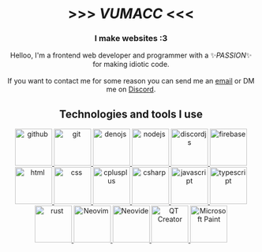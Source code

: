 <h1 align="center"> >>> <i>VUMACC</i> <<< </h1>
<h3 align="center">I make websites :3</h3>
  
<p align="center">
Helloo, I'm a frontend web developer and programmer with a ✨<i>PASSION</i>✨ for making idiotic code.
<br>
<br>
If you want to contact me for some reason you can send me an <a href="mailto:ays7.vumacc@gmail.com">email</a> or DM me on <a href="https://www.discord.com/users/1247240273218768898">Discord</a>.
</p>

<h2 align="center">Technologies and tools I use</h2>
<div align="center">
<a href="https://github.com/" target="_blank" rel="noreferrer"> <img src="https://cdn.jsdelivr.net/gh/devicons/devicon@latest/icons/github/github-original.svg" alt="github" width="75" height="75"/> </a>
<a href="https://git-scm.com/" target="_blank" rel="noreferrer"> <img src="https://cdn.jsdelivr.net/gh/devicons/devicon@latest/icons/git/git-original.svg" alt="git" width="75" height="75"/> </a>
<a href="https://deno.com/" target="_blank" rel="noreferrer"> <img src="https://cdn.jsdelivr.net/gh/devicons/devicon@latest/icons/denojs/denojs-original.svg" alt="denojs" width="75" height="75"/> </a>
<a href="https://nodejs.org/" target="_blank" rel="noreferrer"> <img src="https://cdn.jsdelivr.net/gh/devicons/devicon@latest/icons/nodejs/nodejs-original.svg" alt="nodejs" width="75" height="75"/> </a>
<a href="https://discord.js.org/" target="_blank" rel="noreferrer"> <img src="https://cdn.jsdelivr.net/gh/devicons/devicon@latest/icons/discordjs/discordjs-original.svg" alt="discordjs" width="75" height="75"/> </a>
<a href="https://firebase.google.com/" target="_blank" rel="noreferrer"> <img src="https://cdn.jsdelivr.net/gh/devicons/devicon@latest/icons/firebase/firebase-original.svg" alt="firebase" width="75" height="75"/> </a>
<a href="https://en.wikipedia.org/wiki/HTML" target="_blank" rel="noreferrer"> <img src="https://cdn.jsdelivr.net/gh/devicons/devicon@latest/icons/html5/html5-original.svg" alt="html" width="75" height="75"/> </a>
<a href="https://en.wikipedia.org/wiki/CSS" target="_blank" rel="noreferrer"> <img src="https://cdn.jsdelivr.net/gh/devicons/devicon@latest/icons/css3/css3-original.svg" alt="css" width="75" height="75"/> </a>
<a href="https://www.cplusplus.com/" target="_blank" rel="noreferrer"> <img src="https://cdn.jsdelivr.net/gh/devicons/devicon@latest/icons/cplusplus/cplusplus-original.svg" alt="cplusplus" width="75" height="75"/> </a>
<a href="https://dotnet.microsoft.com/" target="_blank" rel="noreferrer"> <img src="https://cdn.jsdelivr.net/gh/devicons/devicon@latest/icons/csharp/csharp-original.svg" alt="csharp" width="75" height="75"/> </a>
<a href="https://en.wikipedia.org/wiki/JavaScript" target="_blank" rel="noreferrer"> <img src="https://cdn.jsdelivr.net/gh/devicons/devicon@latest/icons/javascript/javascript-original.svg" alt="javascript" width="75" height="75"/> </a>
<a href="https://www.typescriptlang.org/" target="_blank" rel="noreferrer"> <img src="https://cdn.jsdelivr.net/gh/devicons/devicon@latest/icons/typescript/typescript-original.svg" alt="typescript" width="75" height="75"/> </a>
<a href="https://www.rust-lang.org/" target="_blank" rel="noreferrer"> <img src="https://cdn.jsdelivr.net/gh/devicons/devicon@latest/icons/rust/rust-original.svg" alt="rust" width="75" height="75"/> </a>
<a href="https://neovim.io/" target="_blank" rel="noreferrer"> <img src="https://cdn.jsdelivr.net/gh/devicons/devicon@latest/icons/neovim/neovim-original.svg" alt="Neovim" width="75" height="75"/> </a>
<a href="https://neovide.dev/" target="_blank" rel="noreferrer"> <img src="https://avatars.githubusercontent.com/u/88021264?v=4" alt="Neovide" width="75" height="75"/> </a>
<a href="https://doc.qt.io/qtcreator/" target="_blank" rel="noreferrer"> <img src="https://cdn.jsdelivr.net/gh/devicons/devicon@latest/icons/qt/qt-original.svg" alt="QT Creator" width="75" height="75"/> </a>
<a href="https://www.microsoft.com/en-us/windows/paint" target="_blank" rel="noreferrer"> <img src="https://upload.wikimedia.org/wikipedia/commons/2/2b/Microsoft_Paint.svg" alt="Microsoft Paint" width="75" height="75"/> </a>
</div>
